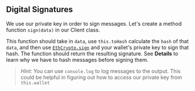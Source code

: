 ## Digital Signatures

We use our private key in order to sign messages. Let's create a method function `sign(data)` in our Client class.

This function should take in `data`, use `this.toHash` calculate the `hash` of that `data`, and then use [`EthCrypto.sign`](https://github.com/pubkey/eth-crypto#sign) and your wallet's private key to sign that hash. The function should return the resulting signature. See **Details** to learn why we have to hash messages before signing them.

> *Hint*: You can use `console.log` to log messages to the output. This could be helpful in figuring out how to access our private key from `this.wallet`
